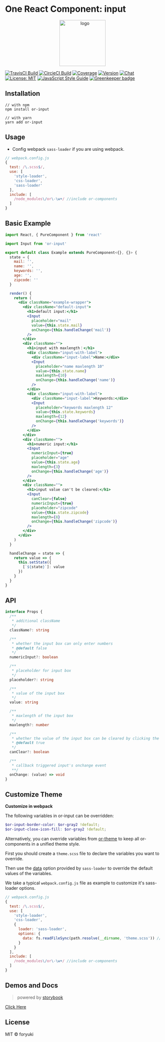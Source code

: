 # One React Component: input

<p align="center"><img width="150" src="https://cdn.rawgit.com/one-react/assets/master/logo%402x.png" alt="logo"></p>

[![TravisCI Build](https://img.shields.io/travis/one-react/input.svg)](https://travis-ci.org/one-react/input)
[![CircieCI Build](https://img.shields.io/circleci/project/github/one-react/input.svg)](https://circleci.com/gh/one-react/input)
[![Coverage](https://img.shields.io/codecov/c/github/one-react/input.svg)](https://codecov.io/gh/one-react/input) 
[![Version](https://img.shields.io/npm/v/or-input.svg)](https://www.npmjs.com/package/or-input)
[![Chat](https://img.shields.io/gitter/room/one-react-org/Lobby.svg)](https://gitter.im/one-react-org/Lobby)
[![License: MIT](https://img.shields.io/badge/License-MIT-brightgreen.svg)](https://opensource.org/licenses/MIT)
[![JavaScript Style Guide](https://img.shields.io/badge/code_style-standard-brightgreen.svg)](https://standardjs.com)
[![Greenkeeper badge](https://badges.greenkeeper.io/one-react/input.svg)](https://greenkeeper.io/) 

## Installation
```
// with npm
npm install or-input

// with yarn
yarn add or-input
```

## Usage
- Config webpack `sass-loader` if you are using webpack.

```js
// webpack.config.js
{
  test: /\.scss$/,
  use: [
    'style-loader',
    'css-loader',
    'sass-loader'
  ],
  include: [
    /node_modules\/or\-\w+/ //include or-components
  ]
}
```

## Basic Example

```jsx
import React, { PureComponent } from 'react'

import Input from 'or-input'

export default class Example extends PureComponent<{}, {}> {
  state = {
    mail: '',
    name: '',
    keywords: '',
    age: '',
    zipcode: ''
  }

  render() {
    return (
      <div className="example-wrapper">
        <div className="default-input">
          <h1>default input:</h1>
          <Input
            placeholder="mail"
            value={this.state.mail}
            onChange={this.handleChange('mail')}
          />
        </div>
        <div className="">
          <h1>input with maxlength：</h1>
          <div className="input-with-label">
            <div className="input-label">Name:</div>
            <Input
              placeholder="name maxlength 10"
              value={this.state.name}
              maxlength={10}
              onChange={this.handleChange('name')}
            />
          </div>
          <div className="input-with-label">
            <div className="input-label">Keywords:</div>
            <Input
              placeholder="keywords maxlength 12"
              value={this.state.keywords}
              maxlength={12}
              onChange={this.handleChange('keywords')}
            />
          </div>
        </div>
        <div className="">
          <h1>numeric input:</h1>
          <Input
            numericInput={true}
            placeholder="age"
            value={this.state.age}
            maxlength={3}
            onChange={this.handleChange('age')}
          />
        </div>
        <div className="">
          <h1>input value can't be cleared:</h1>
          <Input
            canClear={false}
            numericInput={true}
            placeholder="zipcode"
            value={this.state.zipcode}
            maxlength={8}
            onChange={this.handleChange('zipcode')}
          />
        </div>
      </div>
    )
  }

  handleChange = state => {
    return value => {
      this.setState({
        [`${state}`]: value
      })
    }
  }
}

```

## API

```ts
interface Props {
  /**
   * additional className
   */
  className?: string

  /**
   * whether the input box can only enter numbers
   * @default false
   */
  numericInput?: boolean

  /**
   * placeholder for input box
   */
  placeholder?: string

  /**
   * value of the input box
   */
  value: string

  /**
   * maxlength of the input box
   */
  maxlength?: number

  /**
   * whether the value of the input box can be cleared by clicking the clear icon
   * @default true
   */
  canClear?: boolean

  /**
   * callback triggered input's onchange event
   **/
  onChange: (value) => void
}
```

## Customize Theme
**Customize in webpack**

The following variables in or-input can be overridden:

```scss
$or-input-border-color: $or-gray2 !default;
$or-input-close-icon-fill: $or-gray2 !default;
```

Alternatively, you can override variables from [or-theme](https://github.com/one-react/theme/blob/master/src/variables.scss) to keep all or-components in a unified theme style.

First you should create a `theme.scss` file to declare the variables you want to override.

Then use the [data](https://github.com/webpack-contrib/sass-loader#environment-variables)  option provided by `sass-loader` to override the default values of the variables.

We take a typical `webpack.config.js` file as example to customize it's sass-loader options.

```js
// webpack.config.js
{
  test: /\.scss$/,
  use: [
    'style-loader',
    'css-loader',
    {
      loader: 'sass-loader',
      options: {
        data: fs.readFileSync(path.resolve(__dirname, 'theme.scss')) // pass theme.scss to sass-loader
      }
    }
  ],
  include: [
    /node_modules\/or\-\w+/ //include or-components
  ]
}
```

## Demos and Docs
> powered by [storybook](https://storybook.js.org/)

[Click Here](https://one-react.github.io/input)

## License

MIT &copy; foryuki
